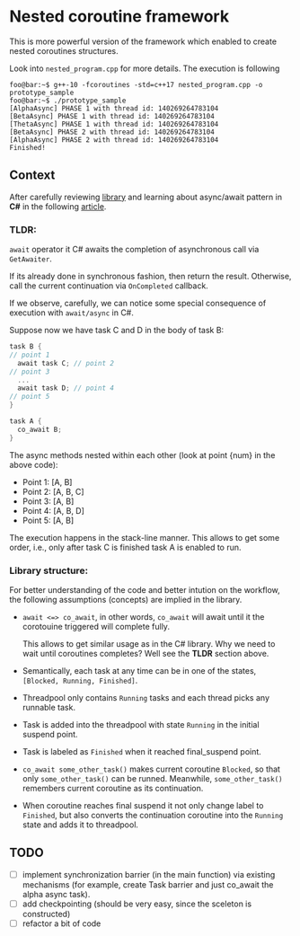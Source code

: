 # Nested coroutine framework 
This is more powerful version of the framework which enabled to create nested coroutines structures.

Look into `nested_program.cpp` for more details. The execution is following
```console
foo@bar:~$ g++-10 -fcoroutines -std=c++17 nested_program.cpp -o prototype_sample
foo@bar:~$ ./prototype_sample
[AlphaAsync] PHASE 1 with thread id: 140269264783104
[BetaAsync] PHASE 1 with thread id: 140269264783104
[ThetaAsync] PHASE 1 with thread id: 140269264783104
[BetaAsync] PHASE 2 with thread id: 140269264783104
[AlphaAsync] PHASE 2 with thread id: 140269264783104
Finished!
```
## Context

After carefully reviewing [library](https://github.com/ljw1004/blog/tree/master/Async/AsyncWorkflow) and learning about async/await pattern in **C#** in the following [article](https://vkontech.com/exploring-the-async-await-state-machine-the-awaitable-pattern/).

### TLDR:
`await` operator it C# awaits the completion of asynchronous call via `GetAwaiter`. 

If its already done in synchronous fashion, then return the result. 
Otherwise, call the current continuation via `OnCompleted` callback.

If we observe, carefully, we can notice some special consequence of execution with `await/async` in C#.

Suppose now we have task C and D in the body of task B:

```C#
task B {
// point 1
  await task C; // point 2
// point 3
  ... 
  await task D; // point 4
// point 5
}

task A {
  co_await B;
}
```
The async methods nested within each other (look at point {num} in the above code):
* Point 1: [A, B]
* Point 2: [A, B, C]
* Point 3: [A, B]
* Point 4: [A, B, D]
* Point 5: [A, B]

The execution happens in the stack-line manner. This allows to get some order, i.e., only after task C is finished task A is enabled to run.

### Library structure:
For better understanding of the code and better intution on the workflow, the following assumptions (concepts) are implied in the library.

- `await <=> co_await`, in other words, `co_await` will await until it the corotouine triggered will complete fully. 
   
    This allows to get similar usage as in the C# library. Why we need to wait until coroutines completes? Well see the **TLDR** section above.
- Semantically, each task at any time can be in one of the states, `[Blocked, Running, Finished]`.
- Threadpool only contains `Running` tasks and each thread picks any runnable task.
- Task is added into the threadpool with state `Running` in the initial suspend point.
- Task is labeled as `Finished` when it reached final_suspend point.
- `co_await some_other_task()` makes current coroutine `Blocked`, so that only `some_other_task()` can be runned. Meanwhile, `some_other_task()` remembers current coroutine as its continuation.
- When coroutine reaches final suspend it not only change label to `Finished`, but also converts the continuation coroutine into the `Running` state and adds it to threadpool.


## TODO
- [ ] implement synchronization barrier (in the main function) via existing mechanisms (for example, create Task barrier and just co_await the alpha async task).
- [ ] add checkpointing (should be very easy, since the sceleton is constructed)
- [ ] refactor a bit of code
